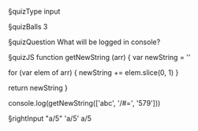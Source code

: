 §quizType
input

§quizBalls
3



§quizQuestion
What will be logged in console?




§quizJS
function getNewString (arr) {
  var newString = ''

  for (var elem of arr) {
    newString += elem.slice(0, 1)
  }

  return newString
}

console.log(getNewString(['abc', '/#=', '579']))




§rightInput
"a/5"
'a/5'
a/5
